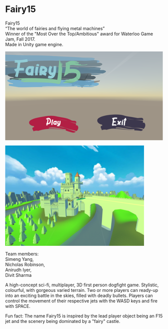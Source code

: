 # Fairy15

Fairy15  
“The world of fairies and flying metal machines”  
Winner of the "Most Over the Top/Ambitious" award for Waterloo Game Jam, Fall 2017.  
Made in Unity game engine.

![intro](https://github.com/simeng-yang/Fairy15/blob/master/intro.png)

![dogfighter](https://github.com/simeng-yang/Fairy15/blob/master/dogfighter.png)

Team members:  
Simeng Yang,   
Nicholas Robinson,   
Anirudh Iyer,   
Divit Sharma  

A high-concept sci-fi, multiplayer, 3D first person dogfight game. 
Stylistic, colourful, with gorgeous varied terrain. Two or more players can ready-up into an exciting battle in the skies, filled with deadly bullets. Players can control the movement of their respective jets with the WASD keys and fire with SPACE. 

Fun fact: The name Fairy15 is inspired by the lead player object being an F15 jet and the scenery being dominated by a "fairy" castle.
